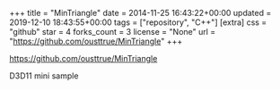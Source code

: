 +++
title = "MinTriangle"
date = 2014-11-25 16:43:22+00:00
updated = 2019-12-10 18:43:55+00:00
tags = ["repository", "C++"]
[extra]
css = "github"
star = 4
forks_count = 3
license = "None"
url = "https://github.com/ousttrue/MinTriangle"
+++

<https://github.com/ousttrue/MinTriangle>

D3D11 mini sample
